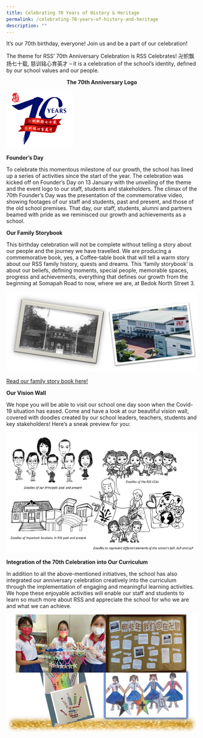 ```yaml
---
title: Celebrating 70 Years of History & Heritage
permalink: /celebrating-70-years-of-history-and-heritage
description: ""
---
```

It’s our 70th birthday, everyone! Join us and be a part of our celebration!


The theme for RSS’ 70th Anniversary Celebration is RSS Celebrates! 卍帜飘扬七十载, 慈训铭心育英才 – it is a celebration of the school’s identity, defined by our school values and our people.

<body>
<center>
	<p><strong>The 70th Anniversary Logo</strong></p>
</center>
</body>

<img src="/images/Logo.png" 
     style="width:35%">


**Founder’s Day**

To celebrate this momentous milestone of our growth, the school has lined up a series of activities since the start of the year. The celebration was kicked off on Founder’s Day on 13 January with the unveiling of the theme and the event logo to our staff, students and stakeholders. The climax of the 70th Founder’s Day was the presentation of the commemorative video, showing footages of our staff and students, past and present, and those of the old school premises. That day, our staff, students, alumni and partners beamed with pride as we reminisced our growth and achievements as a school.

**Our Family Storybook**

This birthday celebration will not be complete without telling a story about our people and the journey we have travelled. We are producing a commemorative book, yes, a Coffee-table book that will tell a warm story about our RSS family history, quests and dreams. This ‘family storybook’ is about our beliefs, defining moments, special people, memorable spaces, progress and achievements, everything that defines our growth from the beginning at Somapah Road to now, where we are, at Bedok North Street 3.

![](/images/Our%20Family%20Storybook.png)

[Read our family story book here!](https://redswastika-moe-edu-sg-admin.cwp.sg/qql/slot/u530/Flipping%20Book/RSS%2070th%20Ann%20Magazine.html)

**Our Vision Wall**

We hope you will be able to visit our school one day soon when the Covid-19 situation has eased. Come and have a look at our beautiful vision wall, covered with doodles created by our school leaders, teachers, students and key stakeholders! Here’s a sneak preview for you:

![](/images/70%20Anniversary%20Doodles.jpeg)

**Integration of the 70th Celebration into Our Curriculum**

In addition to all the above-mentioned initiatives, the school has also integrated our anniversary celebration creatively into the curriculum through the implementation of engaging and meaningful learning activities. We hope these enjoyable activities will enable our staff and students to learn so much more about RSS and appreciate the school for who we are and what we can achieve.

![](/images/Integration.png)